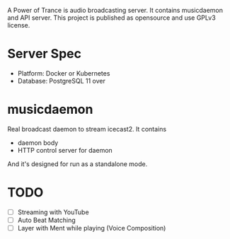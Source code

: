 A Power of Trance is audio broadcasting server. 
It contains musicdaemon and API server.
This project is published as opensource and use GPLv3 license.

# Server Spec
- Platform: Docker or Kubernetes
- Database: PostgreSQL 11 over

# musicdaemon
Real broadcast daemon to stream icecast2.
It contains

- daemon body
- HTTP control server for daemon

And it's designed for run as a standalone mode.

# TODO
- [ ] Streaming with YouTube
- [ ] Auto Beat Matching
- [ ] Layer with Ment while playing (Voice Composition)
